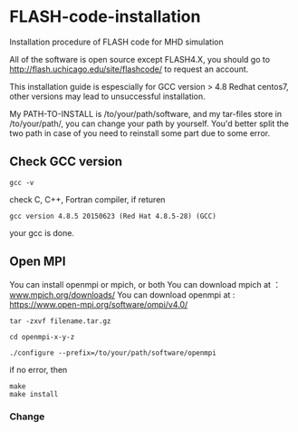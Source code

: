 # FLASH-code-installation
Installation procedure of FLASH code for MHD simulation

All of the software is open source except FLASH4.X, you should go to http://flash.uchicago.edu/site/flashcode/ to request an account.

This installation guide is espescially for GCC version > 4.8 Redhat centos7, other versions may lead to unsuccessful installation.

My PATH-TO-INSTALL is /to/your/path/software, and my tar-files store in /to/your/path/, you can change your path by yourself. You'd better split the two path in case of you need to reinstall some part due to some error.

## Check GCC version
```
gcc -v
```
check C, C++, Fortran compiler, if returen
```
gcc version 4.8.5 20150623 (Red Hat 4.8.5-28) (GCC) 
```
your gcc is done.

## Open MPI
You can install openmpi or mpich, or both
You can download mpich at ：www.mpich.org/downloads/
You can download openmpi at : https://www.open-mpi.org/software/ompi/v4.0/
```
tar -zxvf filename.tar.gz
```
```
cd openmpi-x-y-z
```
```
./configure --prefix=/to/your/path/software/openmpi
```
if no error, then
```
make
make install
```
### Change 


